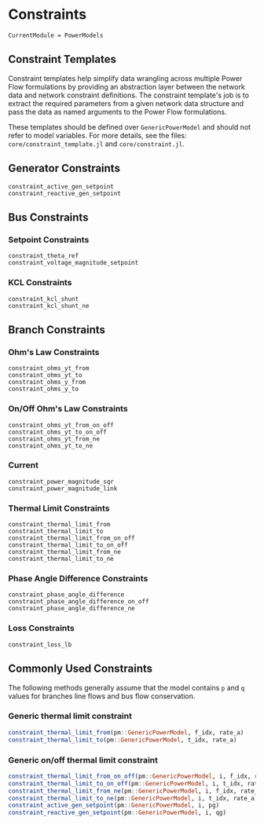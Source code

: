 # Constraints

```@meta
CurrentModule = PowerModels
```

## Constraint Templates
Constraint templates help simplify data wrangling across multiple Power Flow formulations by providing an abstraction layer between the network data and network constraint definitions. The constraint template's job is to extract the required parameters from a given network data structure and pass the data as named arguments to the Power Flow formulations.

These templates should be defined over `GenericPowerModel` and should not refer to model variables. For more details, see the files: `core/constraint_template.jl` and `core/constraint.jl`.

## Generator Constraints

```@docs
constraint_active_gen_setpoint
constraint_reactive_gen_setpoint
```

## Bus Constraints

### Setpoint Constraints

```@docs
constraint_theta_ref
constraint_voltage_magnitude_setpoint
```

### KCL Constraints

```@docs
constraint_kcl_shunt
constraint_kcl_shunt_ne
```

## Branch Constraints

### Ohm's Law Constraints

```@docs
constraint_ohms_yt_from
constraint_ohms_yt_to
constraint_ohms_y_from
constraint_ohms_y_to
```

### On/Off Ohm's Law Constraints

```@docs
constraint_ohms_yt_from_on_off
constraint_ohms_yt_to_on_off
constraint_ohms_yt_from_ne
constraint_ohms_yt_to_ne
```

### Current

```@docs
constraint_power_magnitude_sqr
constraint_power_magnitude_link
```

### Thermal Limit Constraints

```@docs
constraint_thermal_limit_from
constraint_thermal_limit_to
constraint_thermal_limit_from_on_off
constraint_thermal_limit_to_on_off
constraint_thermal_limit_from_ne
constraint_thermal_limit_to_ne
```

### Phase Angle Difference Constraints

```@docs
constraint_phase_angle_difference
constraint_phase_angle_difference_on_off
constraint_phase_angle_difference_ne
```

### Loss Constraints

```@docs
constraint_loss_lb
```

## Commonly Used Constraints
The following methods generally assume that the model contains `p` and `q` values for branches line flows and bus flow conservation.

### Generic thermal limit constraint

```julia
constraint_thermal_limit_from(pm::GenericPowerModel, f_idx, rate_a)
constraint_thermal_limit_to(pm::GenericPowerModel, t_idx, rate_a)
```

### Generic on/off thermal limit constraint

```julia
constraint_thermal_limit_from_on_off(pm::GenericPowerModel, i, f_idx, rate_a)
constraint_thermal_limit_to_on_off(pm::GenericPowerModel, i, t_idx, rate_a)
constraint_thermal_limit_from_ne(pm::GenericPowerModel, i, f_idx, rate_a)
constraint_thermal_limit_to_ne(pm::GenericPowerModel, i, t_idx, rate_a)
constraint_active_gen_setpoint(pm::GenericPowerModel, i, pg)
constraint_reactive_gen_setpoint(pm::GenericPowerModel, i, qg)
```
